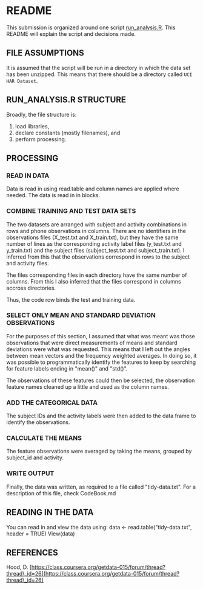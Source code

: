 README
======

This submission is organized around one script [run\_analysis.R](https://github.com/lkoudstaal/getdata-project/blob/master/run\_analysis.R). This README will explain the script and decisions made.


FILE ASSUMPTIONS
----------------
It is assumed that the script will be run in a directory in which the data set has been unzipped. This means that there should be a directory called `UCI HAR Dataset`.


RUN\_ANALYSIS.R STRUCTURE
------------------------
Broadly, the file structure is:
 
1. load libraries, 
2. declare constants (mostly filenames), and 
3. perform processing.


PROCESSING
----------

### READ IN DATA
Data is read in using read.table and column names are applied where needed. The data is read in in blocks.

### COMBINE TRAINING AND TEST DATA SETS
The two datasets are arranged with subject and activity combinations in rows and phone observations in columns. There are no identifiers in the observations files (X\_test.txt and X\_train.txt), but they have the same number of lines as the corresponding activity label files (y\_test.txt and y\_train.txt) and the subject files (subject\_test.txt and subject\_train.txt). I inferred from this that the observations correspond in rows to the subject and activity files.

The files corresponding files in each directory have the same number of columns. From this I also inferred that the files correspond in columns accross directories.

Thus, the code row binds the test and training data.

### SELECT ONLY MEAN AND STANDARD DEVIATION OBSERVATIONS
For the purposes of this section, I assumed that what was meant was those observations that were direct measurements of means and standard deviations were what was requested. This means that I left out the angles between mean vectors and the frequency weighted averages. In doing so, it was possible to programmatically identify the features to keep by searching for feature labels ending in "mean()" and "std()".

The observations of these features could then be selected, the observation feature names cleaned up a little and used as the column names.

### ADD THE CATEGORICAL DATA
The subject IDs and the activity labels were then added to the data frame to identify the observations.

### CALCULATE THE MEANS
The feature observations were averaged by taking the means, grouped by subject\_id and activity.

### WRITE OUTPUT
Finally, the data was written, as required to a file called "tidy-data.txt". For a description of this file, check CodeBook.md


READING IN THE DATA
-------------------
You can read in and view the data using:
		data <- read.table("tidy-data.txt", header = TRUE)
    		View(data)


REFERENCES
----------
Hood, D. [https://class.coursera.org/getdata-015/forum/thread?thread\_id=26](https://class.coursera.org/getdata-015/forum/thread?thread\_id=26)
